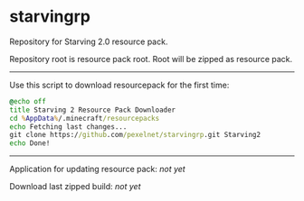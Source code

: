 # starvingrp
Repository for Starving 2.0 resource pack.

Repository root is resource pack root. Root will be zipped as resource pack.

---------
Use this script to download resourcepack for the first time:

```bat
@echo off
title Starving 2 Resource Pack Downloader
cd %AppData%/.minecraft/resourcepacks
echo Fetching last changes...
git clone https://github.com/pexelnet/starvingrp.git Starving2
echo Done!
```


---------

Application for updating resource pack: *not yet*

Download last zipped build: *not yet*
